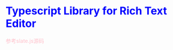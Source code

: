 <h1 style="textAlign:center;color:blue;">Typescript Library for Rich Text Editor</h1>

<p style="textAlign:center;color:pink">参考slate.js源码</p>